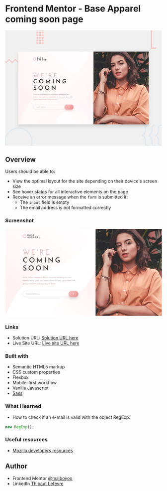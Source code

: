# Frontend Mentor - Base Apparel coming soon page

![](./design/desktop-preview.jpg)

## Overview

Users should be able to:

-  View the optimal layout for the site depending on their device's screen size
-  See hover states for all interactive elements on the page
-  Receive an error message when the `form` is submitted if:
   -  The `input` field is empty
   -  The email address is not formatted correctly

### Screenshot

![](./design/Screenshot_final_ver.jpg)

### Links

-  Solution URL: [Solution URL here](https://github.com/malboyoo/base-apparel-coming-soon)
-  Live Site URL: [Live site URL here](https://phenomenal-kleicha-e5b859.netlify.app/)

### Built with

-  Semantic HTML5 markup
-  CSS custom properties
-  Flexbox
-  Mobile-first workflow
-  Vanilla Javascript
-  [Sass](https://sass-lang.com/)

### What I learned

-  How to check if an e-mail is valid with the object RegExp:

```js
new RegExp();
```

### Useful resources

-  [Mozilla developers resources](https://developer.mozilla.org/)

## Author

-  Frontend Mentor [@malboyoo](https://www.frontendmentor.io/profile/malboyoo)
-  LinkedIn [Thibaut Lefevre](https://www.linkedin.com/in/thibaut-lefevre-b60101117/)
